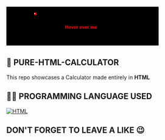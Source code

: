 ![PURE-HTMLCALCULATOR](https://github.com/AdityaRoy999/SIMPLE-HOVER-MOUSE-EFFECT/blob/main/image.gif%20(1).gif)
## 🧮 PURE-HTML-CALCULATOR
This repo showcases a Calculator made entirely in **HTML**
## 🧑‍💻 PROGRAMMING LANGUAGE USED 
[![HTML](https://img.shields.io/badge/HTML-brightgreen.svg)](https://developer.mozilla.org/en-US/docs/Web/HTML)
## DON'T FORGET TO LEAVE A LIKE 😉
